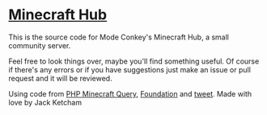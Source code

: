 [Minecraft Hub](http://modeconkey.com/minecraft)
==============

This is the source code for Mode Conkey's Minecraft Hub, a small community server.

Feel free to look things over, maybe you'll find something useful. Of course if there's
any errors or if you have suggestions just make an issue or pull request and it will be
reviewed.

Using code from [PHP Minecraft Query](https://github.com/xPaw/PHP-Minecraft-Query),  [Foundation](https://github.com/zurb/foundation) and [tweet](https://github.com/seaofclouds/tweet).
Made with love by Jack Ketcham
